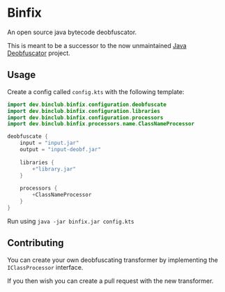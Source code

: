 # Binfix

An open source java bytecode deobfuscator.

This is meant to be a successor to the now unmaintained [Java Deobfuscator](https://github.com/java-deobfuscator/deobfuscator) project.

## Usage
Create a config called `config.kts` with the following template:
```kotlin
import dev.binclub.binfix.configuration.deobfuscate
import dev.binclub.binfix.configuration.libraries
import dev.binclub.binfix.configuration.processors
import dev.binclub.binfix.processors.name.ClassNameProcessor

deobfuscate {
	input = "input.jar"
	output = "input-deobf.jar"
	
	libraries {
		+"library.jar"
	}
	
	processors {
		+ClassNameProcessor
	}
}
```

Run using `java -jar binfix.jar config.kts`

## Contributing
You can create your own deobfuscating transformer by implementing the `IClassProcessor` interface.

If you then wish you can create a pull request with the new transformer.
